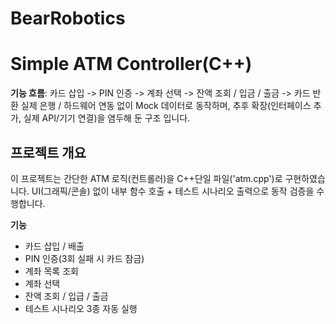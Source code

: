# BearRobotics
# Simple ATM Controller(C++)

**기능 흐름**: 카드 삽입 -> PIN 인증 -> 계좌 선택 -> 잔액 조회 / 입금 / 출금 -> 카드 반환
실제 은행 / 하드웨어 연동 없이 Mock 데이터로 동작하며, 추후 확장(인터페이스 추가, 실제 API/기기 연결)을 염두해 둔 구조 입니다.

## 프로젝트 개요

이 프로젝트는 간단한 ATM 로직(컨트롤러)을 C++단일 파일('atm.cpp')로 구현하였습니다.
UI(그래픽/콘솔) 없이 내부 함수 호출 + 테스트 시나리오 출력으로 동작 검증을 수행합니다.

**기능**
- 카드 삽입 / 배출
- PIN 인증(3회 실패 시 카드 잠금)
- 계좌 목록 조회
- 계좌 선택
- 잔액 조회 / 입급 / 출금
- 테스트 시나리오 3종 자동 실행
